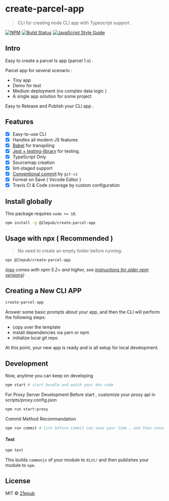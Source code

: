 # create-parcel-app

> CLI for creating node CLI app with Typescript support .

[![NPM](https://img.shields.io/npm/v/@21epub/create-parcel-app.svg)](https://www.npmjs.com/package/@21epub/create-parcel-app) [![Build Status](https://travis-ci.com/21epub/create-parcel-app.svg?branch=master)](https://travis-ci.com/21epub/create-parcel-app) [![JavaScript Style Guide](https://img.shields.io/badge/code_style-standard-brightgreen.svg)](https://standardjs.com)

## Intro

Easy to create a parcel ts app (parcel 1.x) .

Parcel app for several scenario :

- Tiny app
- Demo for test
- Medium deployment (no complex data logic )
- A single app solution for some project

Easy to Release and Publish your CLI app .

## Features

- [x] Easy-to-use CLI
- [x] Handles all modern JS features
- [x] [Babel](https://babeljs.io/) for transpiling
- [x] [Jest + testing-library](https://facebook.github.io/jest/) for testing.
- [x] TypeScript Only
- [x] Sourcemap creation
- [x] lint-staged support
- [X] [Conventional commit](https://github.com/streamich/git-cz) by `git-cz`
- [X] Format on Save ( Vscode Editor )
- [X] Travis CI & Code coverage by custom configuration

## Install globally

This package requires `node >= 10`.

```bash
npm install -g @21epub/create-parcel-app
```

## Usage with npx ( Recommended )

> No need to create an empty folder before running.

```bash
npx @21epub/create-parcel-app
```

_([npx](https://medium.com/@maybekatz/introducing-npx-an-npm-package-runner-55f7d4bd282b) comes with npm 5.2+ and higher, see [instructions for older npm versions](https://gist.github.com/gaearon/4064d3c23a77c74a3614c498a8bb1c5f))_

## Creating a New CLI APP

```bash
create-parcel-app
```

Answer some basic prompts about your app, and then the CLI will perform the following steps:

- copy over the template
- install dependencies via yarn or npm
- initialize local git repo

At this point, your new app is ready and is all setup for local development.

## Development

Now, anytime you can keep on developing

```bash
npm start # start bundle and watch your dev code  
```

For Proxy Server Development
Before start , customize your proxy api in scripts/proxy.config.json

```bash
npm run start:proxy
```

Commit Method Recommandation

```bash
npm run commit # lint before commit can save your time , and then conventional commit with git-cz
```

#### Test

```bash
npm test
```

This builds `commonjs` of your module to `dist/` and then publishes your module to `npm`.

## License

MIT © [21epub](https://github.com/21epub)

